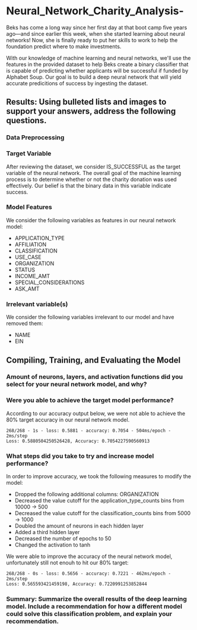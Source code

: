 
# Neural_Network_Charity_Analysis-
Beks has come a long way since her first day at that boot camp five years ago—and since earlier this week, when she started learning about neural networks! Now, she is finally ready to put her skills to work to help the foundation predict where to make investments.

With our knowledge of machine learning and neural networks, we'll use the features in the provided dataset to help Beks create a binary classifier that is capable of predicting whether applicants will be successful if funded by Alphabet Soup. Our goal is to build a deep neural network that will yield accurate predicitions of success by ingesting the dataset.


## Results: Using bulleted lists and images to support your answers, address the following questions.

### Data Preprocessing

### Target Variable
After reviewing the dataset, we consider IS_SUCCESSFUL as the target variable of the neural network. The overall goal of the machine learning process is to determine whether or not the charity donation was used effectively. Our belief is that the binary data in this variable indicate success.


### Model Features
We consider the following variables as features in our neural network model:

- APPLICATION_TYPE
- AFFILIATION
- CLASSIFICATION
- USE_CASE
- ORGANIZATION
- STATUS
- INCOME_AMT
- SPECIAL_CONSIDERATIONS
- ASK_AMT

### Irrelevant variable(s)

We consider the following variables irrelevant to our model and have removed them:

- NAME
- EIN

## Compiling, Training, and Evaluating the Model

### Amount of neurons, layers, and activation functions did you select for your neural network model, and why?


### Were you able to achieve the target model performance?

According to our accuracy output below, we were not able to achieve the 80% target accuracy in our neural network model. 

```
268/268 - 1s - loss: 0.5881 - accuracy: 0.7054 - 504ms/epoch - 2ms/step
Loss: 0.5880504250526428, Accuracy: 0.7054227590560913
```

### What steps did you take to try and increase model performance?

In order to improve accuracy, we took the following measures to modify the model:

- Dropped the following additional columns: ORGANIZATION
- Decreased the value cutoff for the application_type_counts bins from 10000 -> 500
- Decreased the value cutoff for the classification_counts bins from 5000 -> 1000
- Doubled the amount of neurons in each hidden layer
- Added a third hidden layer
- Decreased the number of epochs to 50
- Changed the activation to tanh

We were able to improve the accuracy of the neural network model, unfortunately still not enouh to hit our 80% target:

```
268/268 - 0s - loss: 0.5656 - accuracy: 0.7221 - 462ms/epoch - 2ms/step
Loss: 0.565593421459198, Accuracy: 0.7220991253852844
```

### Summary: Summarize the overall results of the deep learning model. Include a recommendation for how a different model could solve this classification problem, and explain your recommendation.


